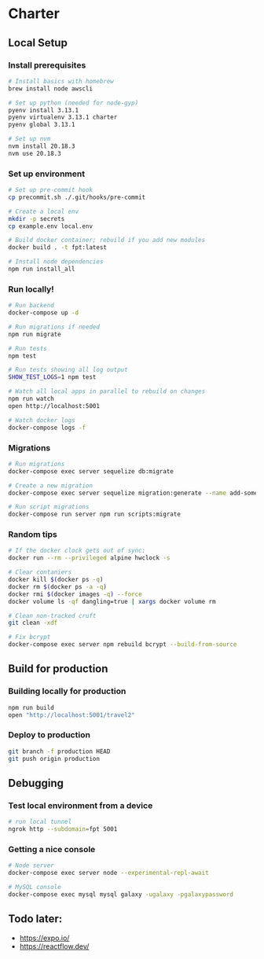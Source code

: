 # Charter

## Local Setup

### Install prerequisites

```sh
# Install basics with homebrew
brew install node awscli

# Set up python (needed for node-gyp)
pyenv install 3.13.1
pyenv virtualenv 3.13.1 charter
pyenv global 3.13.1

# Set up nvm
nvm install 20.18.3
nvm use 20.18.3
```

### Set up environment

```sh
# Set up pre-commit hook
cp precommit.sh ./.git/hooks/pre-commit

# Create a local env
mkdir -p secrets
cp example.env local.env

# Build docker container; rebuild if you add new modules
docker build . -t fpt:latest

# Install node dependencies
npm run install_all
```

### Run locally!

```sh
# Run backend
docker-compose up -d

# Run migrations if needed
npm run migrate

# Run tests
npm test

# Run tests showing all log output
SHOW_TEST_LOGS=1 npm test

# Watch all local apps in parallel to rebuild on changes
npm run watch
open http://localhost:5001

# Watch docker logs
docker-compose logs -f
```

### Migrations

```sh
# Run migrations
docker-compose exec server sequelize db:migrate

# Create a new migration
docker-compose exec server sequelize migration:generate --name add-some-fields

# Run script migrations
docker-compose run server npm run scripts:migrate
```

### Random tips

```sh
# If the docker clock gets out of sync:
docker run --rm --privileged alpine hwclock -s

# Clear contaniers
docker kill $(docker ps -q)
docker rm $(docker ps -a -q)
docker rmi $(docker images -q) --force
docker volume ls -qf dangling=true | xargs docker volume rm

# Clean non-tracked cruft
git clean -xdf

# Fix bcrypt
docker-compose exec server npm rebuild bcrypt --build-from-source
```

## Build for production

### Building locally for production

```sh
npm run build
open "http://localhost:5001/travel2"
```

### Deploy to production

```sh
git branch -f production HEAD
git push origin production
```

## Debugging

### Test local environment from a device

```sh
# run local tunnel
ngrok http --subdomain=fpt 5001
```

### Getting a nice console

```sh
# Node server
docker-compose exec server node --experimental-repl-await

# MySQL console
docker-compose exec mysql mysql galaxy -ugalaxy -pgalaxypassword
```

## Todo later:

- https://expo.io/
- https://reactflow.dev/
